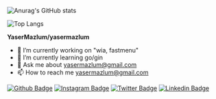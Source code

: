 ![Anurag's GitHub stats](https://github-readme-stats.vercel.app/api?username=yasermazlum&show_icons=true)

![Top Langs](https://github-readme-stats.vercel.app/api/top-langs/?username=yasermazlum&langs_count=8)


**YaserMazlum/yasermazlum** 

- 🔭 I’m currently working on "wia, fastmenu"
- 🌱 I’m currently learning go/gin
- 💬 Ask me about yasermazlum@gmail.com
- 📫 How to reach me yasermazlum@gmail.com


[![Github Badge](https://img.shields.io/badge/-Github-657786?style=quare&labelColor=000&logo=Github&logoColor=white&link=link)](https://github.com/yasermazlum)
[![Instagram Badge](https://img.shields.io/badge/-Instagram-657786?style=flat-quare&labelColor=C13584&logo=instagram&logoColor=white&link=link)](https://instagram.com/yasermazlum)
[![Twitter Badge](https://img.shields.io/badge/-Twitter-657786?style=flat-quare&labelColor=1DA1F2&logo=Twitter&logoColor=white&link=link)](https://twitter.com/yasermazlum)
[![Linkedin Badge](https://img.shields.io/badge/-Linkedin-657786?style=flat-quare&labelColor=1DA1F2&logo=Linkedin&logoColor=white&link=link)](https://linkedin.com/in/yaser-mazlum-ermis/)
